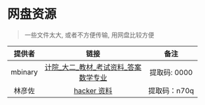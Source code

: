 # 网盘资源
> 一些文件太大, 或者不方便传输, 用网盘比较方便


提供者| 链接|备注
:-:|:-:|:-:
mbinary| [计院_大二_教材_考试资料_答案](https://pan.baidu.com/s/1IUsB05MuIREbD_NY5Bqnog)<br>[数学专业](https://pan.baidu.com/s/1HRPykNB2x2KdNlPA5m-wuQ)|提取码: 0000
林彦佐 | [hacker 资料](https://pan.baidu.com/s/1huDFi1hMMSVlTwvxhEIrpQ)|提取码：n70q 
